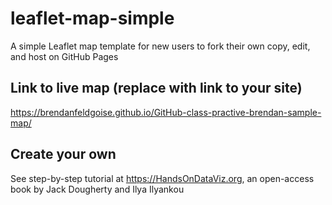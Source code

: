 # leaflet-map-simple
A simple Leaflet map template for new users to fork their own copy, edit, and host on GitHub Pages

## Link to live map (replace with link to your site)
https://brendanfeldgoise.github.io/GitHub-class-practive-brendan-sample-map/

## Create your own
See step-by-step tutorial at https://HandsOnDataViz.org, an open-access book by Jack Dougherty and Ilya Ilyankou
